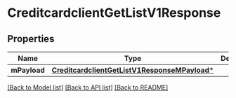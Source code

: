 # CreditcardclientGetListV1Response

## Properties
Name | Type | Description | Notes
------------ | ------------- | ------------- | -------------
**mPayload** | [**CreditcardclientGetListV1ResponseMPayload***](CreditcardclientGetListV1ResponseMPayload.md) |  | 

[[Back to Model list]](../README.md#documentation-for-models) [[Back to API list]](../README.md#documentation-for-api-endpoints) [[Back to README]](../README.md)


